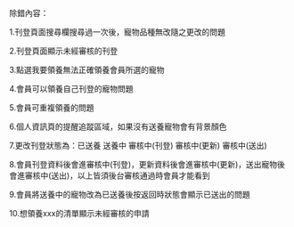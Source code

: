 除錯內容：

1.刊登頁面搜尋欄搜尋過一次後，寵物品種無改隨之更改的問題

2.刊登頁面顯示未經審核的刊登

3.點選我要領養無法正確領養會員所選的寵物

4.會員可以領養自己刊登的寵物問題

5.會員可重複領養的問題

6.個人資訊頁的提醒追蹤區域，如果沒有送養寵物會有背景顏色

7.更改刊登狀態為：已送養 送養中 審核中(刊登) 審核中(更新) 審核中(送出)

8.會員刊登資料後會進審核中(刊登)，更新資料後會進審核中(更新)，送出寵物後會進審核中(送出)，以上皆須後台審核通過時會員才能看到

9.會員將送養中的寵物改為已送養後按返回時狀態會顯示已送出的問題

10.想領養xxx的清單顯示未經審核的申請
